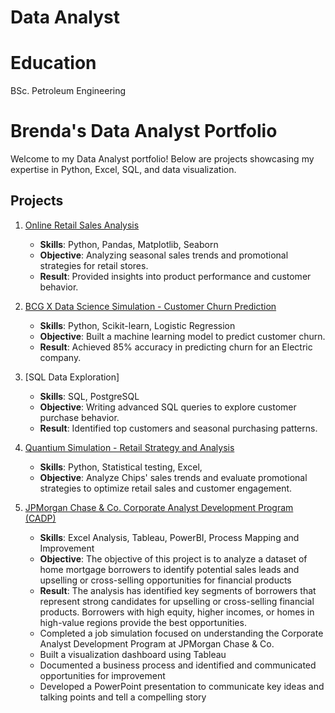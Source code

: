# Data Analyst

# Education
BSc. Petroleum Engineering

# Brenda's Data Analyst Portfolio

Welcome to my Data Analyst portfolio! Below are projects showcasing my expertise in Python, Excel, SQL, and data visualization.

## Projects
1. [Online Retail Sales Analysis](https://github.com/Bonbonjb/online_retail-Analysis-EDA)
   - **Skills**: Python, Pandas, Matplotlib, Seaborn
   - **Objective**: Analyzing seasonal sales trends and promotional strategies for retail stores.
   - **Result**: Provided insights into product performance and customer behavior.

2. [BCG X Data Science Simulation - Customer Churn Prediction](https://github.com/Bonbonjb/BCG-X-Data-Science)
   - **Skills**: Python, Scikit-learn, Logistic Regression
   - **Objective**: Built a machine learning model to predict customer churn.
   - **Result**: Achieved 85% accuracy in predicting churn for an Electric company.

3. [SQL Data Exploration]
   - **Skills**: SQL, PostgreSQL
   - **Objective**: Writing advanced SQL queries to explore customer purchase behavior.
   - **Result**: Identified top customers and seasonal purchasing patterns.
     
4. [Quantium Simulation - Retail Strategy and Analysis ](https://github.com/Bonbonjb/StoreSuccess-Analysis)
   - **Skills**: Python, Statistical testing, Excel,
   - **Objective**: Analyze Chips' sales trends and evaluate promotional strategies to optimize retail sales and customer engagement.
  
5. [JPMorgan Chase & Co. Corporate Analyst Development Program (CADP)](https://github.com/Bonbonjb/Home-Mortgage-Analysis)
   - **Skills**: Excel Analysis, Tableau, PowerBI, Process Mapping and Improvement
   - **Objective**: The objective of this project is to analyze a dataset of home mortgage borrowers to identify potential sales leads and upselling or cross-selling opportunities for 
                    financial products
   - **Result**: The analysis has identified key segments of borrowers that represent strong candidates for upselling or cross-selling financial products. Borrowers with high equity, 
                 higher incomes, or homes in high-value regions provide the best opportunities.  
   - Completed a job simulation focused on understanding the Corporate Analyst Development Program at JPMorgan Chase & Co.
   - Built a visualization dashboard using Tableau
   - Documented a business process and identified and communicated opportunities for improvement
   - Developed a PowerPoint presentation to communicate key ideas and talking points and tell a compelling story


  
